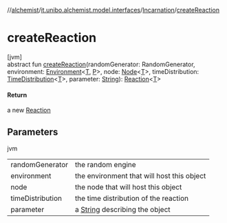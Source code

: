 //[alchemist](../../../index.md)/[it.unibo.alchemist.model.interfaces](../index.md)/[Incarnation](index.md)/[createReaction](create-reaction.md)

# createReaction

[jvm]\
abstract fun [createReaction](create-reaction.md)(randomGenerator: RandomGenerator, environment: [Environment](../-environment/index.md)<[T](../-action/index.md), [P](../../it.unibo.alchemist.core.interfaces/-simulation/index.md)>, node: [Node](../-node/index.md)<[T](../-action/index.md)>, timeDistribution: [TimeDistribution](../-time-distribution/index.md)<[T](../-action/index.md)>, parameter: [String](https://docs.oracle.com/javase/8/docs/api/java/lang/String.html)): [Reaction](../-reaction/index.md)<[T](../-action/index.md)>

#### Return

a new [Reaction](../-reaction/index.md)

## Parameters

jvm

| | |
|---|---|
| randomGenerator | the random engine |
| environment | the environment that will host this object |
| node | the node that will host this object |
| timeDistribution | the time distribution of the reaction |
| parameter | a [String](https://docs.oracle.com/javase/8/docs/api/java/lang/String.html) describing the object |
